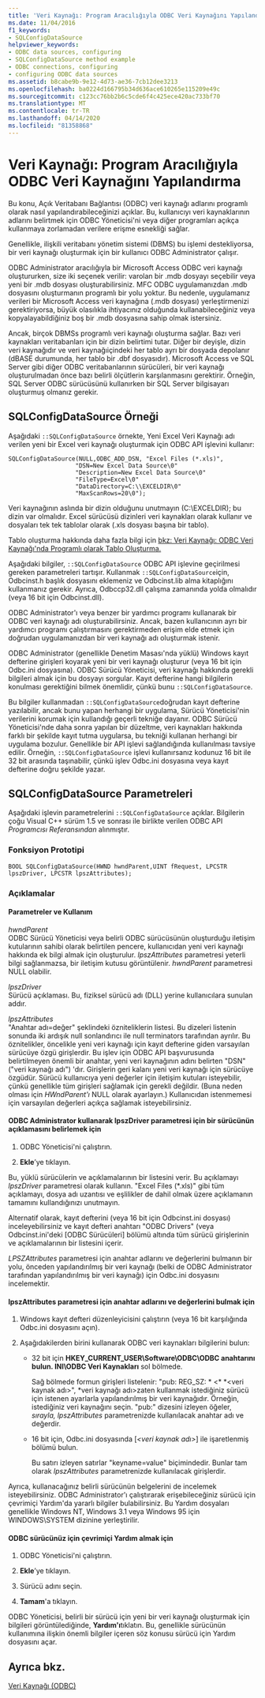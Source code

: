```yaml
---
title: 'Veri Kaynağı: Program Aracılığıyla ODBC Veri Kaynağını Yapılandırma'
ms.date: 11/04/2016
f1_keywords:
- SQLConfigDataSource
helpviewer_keywords:
- ODBC data sources, configuring
- SQLConfigDataSource method example
- ODBC connections, configuring
- configuring ODBC data sources
ms.assetid: b8cabe9b-9e12-4d73-ae36-7cb12dee3213
ms.openlocfilehash: ba0224d166795b34d636ace610265e115209e49c
ms.sourcegitcommit: c123cc76bb2b6c5cde6f4c425ece420ac733bf70
ms.translationtype: MT
ms.contentlocale: tr-TR
ms.lasthandoff: 04/14/2020
ms.locfileid: "81358868"
---
```

# <a name="data-source-programmatically-configuring-an-odbc-data-source"></a>Veri Kaynağı: Program Aracılığıyla ODBC Veri Kaynağını Yapılandırma

Bu konu, Açık Veritabanı Bağlantısı (ODBC) veri kaynağı adlarını programlı olarak nasıl yapılandırabileceğinizi açıklar. Bu, kullanıcıyı veri kaynaklarının adlarını belirtmek için ODBC Yöneticisi'ni veya diğer programları açıkça kullanmaya zorlamadan verilere erişme esnekliği sağlar.

Genellikle, ilişkili veritabanı yönetim sistemi (DBMS) bu işlemi destekliyorsa, bir veri kaynağı oluşturmak için bir kullanıcı ODBC Administrator çalışır.

ODBC Administrator aracılığıyla bir Microsoft Access ODBC veri kaynağı oluştururken, size iki seçenek verilir: varolan bir .mdb dosyayı seçebilir veya yeni bir .mdb dosyası oluşturabilirsiniz. MFC ODBC uygulamanızdan .mdb dosyasını oluşturmanın programlı bir yolu yoktur. Bu nedenle, uygulamanız verileri bir Microsoft Access veri kaynağına (.mdb dosyası) yerleştirmenizi gerektiriyorsa, büyük olasılıkla ihtiyacınız olduğunda kullanabileceğiniz veya kopyalayabildiğiniz boş bir .mdb dosyasına sahip olmak istersiniz.

Ancak, birçok DBMSs programlı veri kaynağı oluşturma sağlar. Bazı veri kaynakları veritabanları için bir dizin belirtimi tutar. Diğer bir deyişle, dizin veri kaynağıdır ve veri kaynağıiçindeki her tablo ayrı bir dosyada depolanır (dBASE durumunda, her tablo bir .dbf dosyasıdır). Microsoft Access ve SQL Server gibi diğer ODBC veritabanlarının sürücüleri, bir veri kaynağı oluşturulmadan önce bazı belirli ölçütlerin karşılanmasını gerektirir. Örneğin, SQL Server ODBC sürücüsünü kullanırken bir SQL Server bilgisayarı oluşturmuş olmanız gerekir.

## <a name="sqlconfigdatasource-example"></a><a name="_core_sqlconfigdatasource_example"></a>SQLConfigDataSource Örneği

Aşağıdaki `::SQLConfigDataSource` örnekte, Yeni Excel Veri Kaynağı adı verilen yeni bir Excel veri kaynağı oluşturmak için ODBC API işlevini kullanır:

```
SQLConfigDataSource(NULL,ODBC_ADD_DSN, "Excel Files (*.xls)",
                   "DSN=New Excel Data Source\0"
                   "Description=New Excel Data Source\0"
                   "FileType=Excel\0"
                   "DataDirectory=C:\\EXCELDIR\0"
                   "MaxScanRows=20\0");
```

Veri kaynağının aslında bir dizin olduğunu unutmayın (C:\EXCELDIR); bu dizin var olmalıdır. Excel sürücüsü dizinleri veri kaynakları olarak kullanır ve dosyaları tek tek tablolar olarak (.xls dosyası başına bir tablo).

Tablo oluşturma hakkında daha fazla bilgi için [bkz: Veri Kaynağı: ODBC Veri Kaynağı'nda Programlı olarak Tablo Oluşturma.](../../data/odbc/data-source-programmatically-creating-a-table-in-an-odbc-data-source.md)

Aşağıdaki bilgiler, `::SQLConfigDataSource` ODBC API işlevine geçirilmesi gereken parametreleri tartışır. Kullanmak `::SQLConfigDataSource`için, Odbcinst.h başlık dosyasını eklemeniz ve Odbcinst.lib alma kitaplığını kullanmanız gerekir. Ayrıca, Odbccp32.dll çalışma zamanında yolda olmalıdır (veya 16 bit için Odbcinst.dll).

ODBC Administrator'ı veya benzer bir yardımcı programı kullanarak bir ODBC veri kaynağı adı oluşturabilirsiniz. Ancak, bazen kullanıcının ayrı bir yardımcı programı çalıştırmasını gerektirmeden erişim elde etmek için doğrudan uygulamanızdan bir veri kaynağı adı oluşturmak istenir.

ODBC Administrator (genellikle Denetim Masası'nda yüklü) Windows kayıt defterine girişleri koyarak yeni bir veri kaynağı oluşturur (veya 16 bit için Odbc.ini dosyasına). ODBC Sürücü Yöneticisi, veri kaynağı hakkında gerekli bilgileri almak için bu dosyayı sorgular. Kayıt defterine hangi bilgilerin konulması gerektiğini bilmek önemlidir, çünkü bunu `::SQLConfigDataSource`.

Bu bilgiler kullanmadan `::SQLConfigDataSource`doğrudan kayıt defterine yazılabilir, ancak bunu yapan herhangi bir uygulama, Sürücü Yöneticisi'nin verilerini korumak için kullandığı geçerli tekniğe dayanır. ODBC Sürücü Yöneticisi'nde daha sonra yapılan bir düzeltme, veri kaynakları hakkında farklı bir şekilde kayıt tutma uygularsa, bu tekniği kullanan herhangi bir uygulama bozulur. Genellikle bir API işlevi sağlandığında kullanılması tavsiye edilir. Örneğin, `::SQLConfigDataSource` işlevi kullanırsanız kodunuz 16 bit ile 32 bit arasında taşınabilir, çünkü işlev Odbc.ini dosyasına veya kayıt defterine doğru şekilde yazar.

## <a name="sqlconfigdatasource-parameters"></a><a name="_core_sqlconfigdatasource_parameters"></a>SQLConfigDataSource Parametreleri

Aşağıdaki işlevin parametrelerini `::SQLConfigDataSource` açıklar. Bilgilerin çoğu Visual C++ sürüm 1.5 ve sonrası ile birlikte verilen ODBC API *Programcısı Referansından* alınmıştır.

### <a name="function-prototype"></a><a name="_core_function_prototype"></a>Fonksiyon Prototipi

```
BOOL SQLConfigDataSource(HWND hwndParent,UINT fRequest, LPCSTR lpszDriver, LPCSTR lpszAttributes);
```

### <a name="remarks"></a>Açıklamalar

#### <a name="parameters-and-usage"></a><a name="_core_parameters_and_usage"></a>Parametreler ve Kullanım

*hwndParent*<br/>
ODBC Sürücü Yöneticisi veya belirli ODBC sürücüsünün oluşturduğu iletişim kutularının sahibi olarak belirtilen pencere, kullanıcıdan yeni veri kaynağı hakkında ek bilgi almak için oluşturulur. *lpszAttributes* parametresi yeterli bilgi sağlanmazsa, bir iletişim kutusu görüntülenir. *hwndParent* parametresi NULL olabilir.

*lpszDriver*<br/>
Sürücü açıklaması. Bu, fiziksel sürücü adı (DLL) yerine kullanıcılara sunulan addır.

*lpszAttributes*<br/>
"Anahtar adı=değer" şeklindeki özniteliklerin listesi. Bu dizeleri listenin sonunda iki ardışık null sonlandırıcı ile null terminators tarafından ayrılır. Bu öznitelikler, öncelikle yeni veri kaynağı için kayıt defterine giden varsayılan sürücüye özgü girişlerdir. Bu işlev için ODBC API başvurusunda belirtilmeyen önemli bir anahtar, yeni veri kaynağının adını belirten "DSN" ("veri kaynağı adı") 'dır. Girişlerin geri kalanı yeni veri kaynağı için sürücüye özgüdür. Sürücü kullanıcıya yeni değerler için iletişim kutuları isteyebilir, çünkü genellikle tüm girişleri sağlamak için gerekli değildir. (Buna neden olması için *HWndParent'ı* NULL olarak ayarlayın.) Kullanıcıdan istenmemesi için varsayılan değerleri açıkça sağlamak isteyebilirsiniz.

#### <a name="to-determine-the-description-of-a-driver-for-the-lpszdriver-parameter-using-odbc-administrator"></a>ODBC Administrator kullanarak lpszDriver parametresi için bir sürücünün açıklamasını belirlemek için

1. ODBC Yöneticisi'ni çalıştırın.

1. **Ekle**’ye tıklayın.

Bu, yüklü sürücülerin ve açıklamalarının bir listesini verir. Bu açıklamayı *lpszDriver* parametresi olarak kullanın. "Excel Files (*.xls)" gibi tüm açıklamayı, dosya adı uzantısı ve eşlilikler de dahil olmak üzere açıklamanın tamamını kullandığınızı unutmayın.

Alternatif olarak, kayıt defterini (veya 16 bit için Odbcinst.ini dosyası) inceleyebilirsiniz ve kayıt defteri anahtarı "ODBC Drivers" (veya Odbcinst.ini'deki [ODBC Sürücüleri] bölümü altında tüm sürücü girişlerinin ve açıklamalarının bir listesini içerir.

*LPSZAttributes* parametresi için anahtar adlarını ve değerlerini bulmanın bir yolu, önceden yapılandırılmış bir veri kaynağı (belki de ODBC Administrator tarafından yapılandırılmış bir veri kaynağı) için Odbc.ini dosyasını incelemektir.

#### <a name="to-find-keynames-and-values-for-the-lpszattributes-parameter"></a>lpszAttributes parametresi için anahtar adlarını ve değerlerini bulmak için

1. Windows kayıt defteri düzenleyicisini çalıştırın (veya 16 bit karşılığında Odbc.ini dosyasını açın).

1. Aşağıdakilerden birini kullanarak ODBC veri kaynakları bilgilerini bulun:

   - 32 bit için **HKEY_CURRENT_USER\Software\ODBC\ODBC anahtarını bulun. INI\ODBC Veri Kaynakları** sol bölmede.

      Sağ bölmede formun girişleri listelenir: "pub: REG_SZ: * \<* *\<veri kaynak adı>", *veri kaynağı adı>zaten kullanmak istediğiniz sürücü için istenen ayarlarla yapılandırılmış bir veri kaynağıdır. Örneğin, istediğiniz veri kaynağını seçin. "pub:" dizesini izleyen öğeler, *sırayla, lpszAttributes* parametrenizde kullanılacak anahtar adı ve değerdir.

   - 16 bit için, Odbc.ini dosyasında [*\<veri kaynak adı>*] ile işaretlenmiş bölümü bulun.

      Bu satırı izleyen satırlar "keyname=value" biçimindedir. Bunlar tam olarak *lpszAttributes* parametrenizde kullanılacak girişlerdir.

Ayrıca, kullanacağınız belirli sürücünün belgelerini de incelemek isteyebilirsiniz. ODBC Administrator'ı çalıştırarak erişebileceğiniz sürücü için çevrimiçi Yardım'da yararlı bilgiler bulabilirsiniz. Bu Yardım dosyaları genellikle Windows NT, Windows 3.1 veya Windows 95 için WINDOWS\SYSTEM dizinine yerleştirilir.

#### <a name="to-obtain-online-help-for-your-odbc-driver"></a>ODBC sürücünüz için çevrimiçi Yardım almak için

1. ODBC Yöneticisi'ni çalıştırın.

1. **Ekle**’ye tıklayın.

1. Sürücü adını seçin.

1. **Tamam**'a tıklayın.

ODBC Yöneticisi, belirli bir sürücü için yeni bir veri kaynağı oluşturmak için bilgileri görüntülediğinde, **Yardım'ı**tıklatın. Bu, genellikle sürücünün kullanımına ilişkin önemli bilgiler içeren söz konusu sürücü için Yardım dosyasını açar.

## <a name="see-also"></a>Ayrıca bkz.

[Veri Kaynağı (ODBC)](../../data/odbc/data-source-odbc.md)
